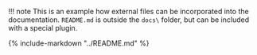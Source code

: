 
!!! note
    This is an example how external files can be incorporated into the documentation. `README.md` is outside the `docs\` folder, but can be included with a special plugin.
    

{%
    include-markdown "../README.md"
%}